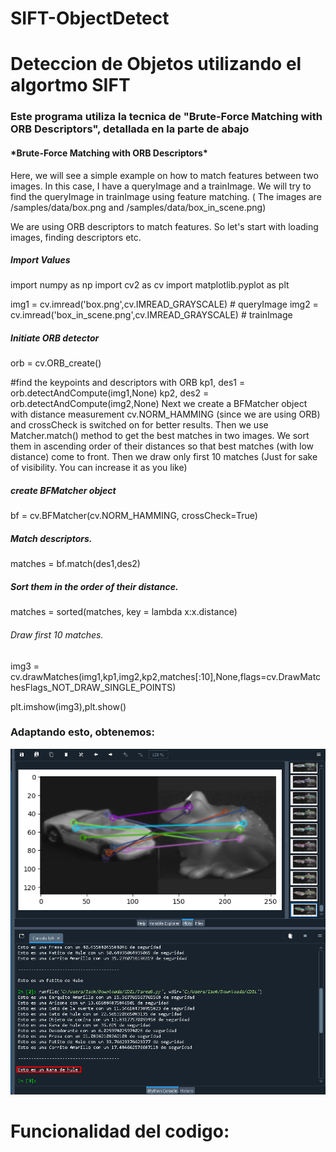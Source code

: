 # SIFT-ObjectDetect

<h1>Deteccion de Objetos utilizando el algortmo SIFT</h1>
<h3>Este programa utiliza la tecnica de "Brute-Force Matching with ORB Descriptors", detallada en la parte de abajo</h3>

<h4> *Brute-Force Matching with ORB Descriptors*</h4>

Here, we will see a simple example on how to match features between two images. In this case, I have a queryImage and a trainImage. We will try to find the queryImage in trainImage using feature matching. ( The images are /samples/data/box.png and /samples/data/box_in_scene.png)

We are using ORB descriptors to match features. So let's start with loading images, finding descriptors etc.

<h5>Import Values</h5>

import numpy as np
import cv2 as cv
import matplotlib.pyplot as plt
 
img1 = cv.imread('box.png',cv.IMREAD_GRAYSCALE)          # queryImage
img2 = cv.imread('box_in_scene.png',cv.IMREAD_GRAYSCALE) # trainImage
 
<h5> Initiate ORB detector </h5>
orb = cv.ORB_create()
 
#find the keypoints and descriptors with ORB
kp1, des1 = orb.detectAndCompute(img1,None)
kp2, des2 = orb.detectAndCompute(img2,None)
Next we create a BFMatcher object with distance measurement cv.NORM_HAMMING (since we are using ORB) and crossCheck is switched on for better results. Then we use Matcher.match() method to get the best matches in two images. We sort them in ascending order of their distances so that best matches (with low distance) come to front. Then we draw only first 10 matches (Just for sake of visibility. You can increase it as you like)

#####  create BFMatcher object
bf = cv.BFMatcher(cv.NORM_HAMMING, crossCheck=True)
 
##### Match descriptors.
matches = bf.match(des1,des2)
 
##### Sort them in the order of their distance.
matches = sorted(matches, key = lambda x:x.distance)
 
###### Draw first 10 matches.
img3 = cv.drawMatches(img1,kp1,img2,kp2,matches[:10],None,flags=cv.DrawMatchesFlags_NOT_DRAW_SINGLE_POINTS)
 
plt.imshow(img3),plt.show()

### Adaptando esto, obtenemos:

![Imagen](images/1.png)


# Funcionalidad del codigo:


